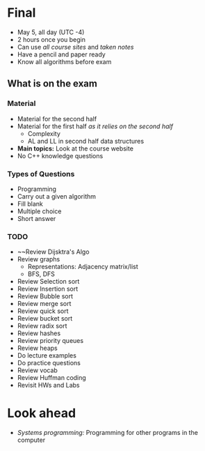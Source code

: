 # Final
- May 5, all day (UTC -4)
- 2 hours once you begin
- Can use *all course sites* and *taken notes*
- Have a pencil and paper ready
- Know all algorithms before exam
## What is on the exam
### Material
- Material for the second half
- Material for the first half *as it relies on the second half*
	- Complexity
	- AL and LL in second half data structures
- **Main topics:** Look at the course website
- No C++ knowledge questions
### Types of Questions
- Programming 
- Carry out a given algorithm
- Fill blank
- Multiple choice
- Short answer
### TODO
- ~~Review Dijsktra's Algo
- Review graphs
	- Representations: Adjacency matrix/list
	- BFS, DFS 
- Review Selection sort
- Review Insertion sort
- Review Bubble sort
- Review merge sort
- Review quick sort
- Review bucket sort
- Review radix sort
- Review hashes
- Review priority queues
- Review heaps
- Do lecture examples 
- Do practice questions
- Review vocab
- Review Huffman coding
- Revisit HWs and Labs


# Look ahead
- *Systems programming:* Programming for other programs in the computer